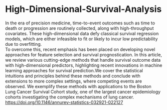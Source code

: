 # High-Dimensional-Survival-Analysis
In the era of precision medicine, time-to-event outcomes such as time to death or progression are routinely collected, along with high-throughput covariates. These high-dimensional data defy classical survival regression models, which are either infeasible to fit or likely to incur low predictability due to overfitting.</br>
To overcome this, recent emphasis has been placed on developing novel approaches for feature selection and survival prognostication.
In this article, we review various cutting-edge methods that handle survival outcome data with high-dimensional predictors, highlighting recent innovations in machine learning approaches for survival prediction.We cover the statistical intuitions and principles behind these methods and conclude with extensions to more complex settings, where competing events are observed.
We exemplify these methods with applications to the Boston Lung Cancer Survival Cohort study, one of the largest cancer epidemiology cohorts investigating the complex mechanisms of lung cancer.
https://doi.org/10.1146/annurev-statistics-032921-022127
